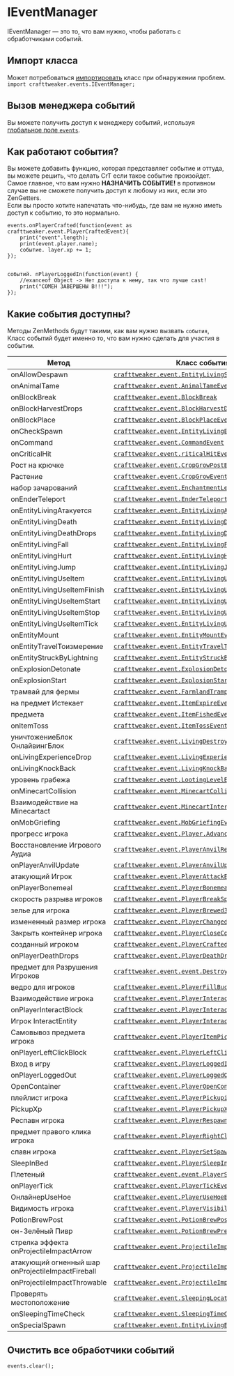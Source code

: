 # IEventManager

IEventManager &mdash; это то, что вам нужно, чтобы работать с обработчиками событий.

## Импорт класса

Может потребоваться [импортировать](/AdvancedFunctions/Import/) класс при обнаружении проблем.  
`import crafttweaker.events.IEventManager;`

## Вызов менеджера событий

Вы можете получить доступ к менеджеру событий, используя [глобальное поле `events`](/Vanilla/Global_Functions/).

## Как работают события?

Вы можете добавить функцию, которая представляет событие и оттуда, вы можете решить, что делать CrT если такое событие произойдет.  
Самое главное, что вам нужно **НАЗНАЧИТЬ СОБЫТИЕ!** в противном случае вы не сможете получить доступ к любому из них, если это ZenGetters.  
Если вы просто хотите напечатать что-нибудь, где вам не нужно иметь доступ к событию, то это нормально.

```zenscript
events.onPlayerCrafted(function(event as crafttweaker.event.PlayerCraftedEvent){
    print("event".length);
    print(event.player.name);
    событие. layer.xp += 1;
});


событий. nPlayerLoggedIn(function(event) {
    //exanceof Object -> Нет доступа к нему, так что лучше cast!
    print("СОМЕН ЗАВЕРШЕНЫ В!!!");
});
```

## Какие события доступны?

Методы ZenMethods будут такими, как вам нужно вызвать `события`, Класс событий будет именно то, что вам нужно сделать для участия в событии.

| Метод                                             | Класс события                                                                                            |
| ------------------------------------------------- | -------------------------------------------------------------------------------------------------------- |
| onAllowDespawn                                    | [`crafttweaker.event.EntityLivingSpawnEvent`](/Vanilla/Events/Events/EntityLivingSpawn/)                 |
| onAnimalTame                                      | [`crafttweaker.event.AnimalTameEvent`](/Vanilla/Events/Events/AnimalTame/)                               |
| onBlockBreak                                      | [`crafttweaker.event.BlockBreak`](/Vanilla/Events/Events/BlockBreak/)                                    |
| onBlockHarvestDrops                               | [`crafttweaker.event.BlockHarvestDrops`](/Vanilla/Events/Events/BlockHarvestDrops/)                      |
| onBlockPlace                                      | [`crafttweaker.event.BlockPlaceEvent`](/Vanilla/Events/Events/BlockPlace/)                               |
| onCheckSpawn                                      | [`crafttweaker.event.EntityLivingExtendedSpawnEvent`](/Vanilla/Events/Events/EntityLivingSpawn/)         |
| onCommand                                         | [`crafttweaker.event.CommandEvent`](/Vanilla/Events/Events/CommandEvent/)                                |
| onCriticalHit                                     | [`crafttweaker.event.riticalHitEvent`](/Vanilla/Events/Events/CriticalHit/)                              |
| Рост на крючке                                    | [`crafttweaker.event.CropGrowPostEvent`](/Vanilla/Events/Events/CropGrowPost/)                           |
| Растение                                          | [`crafttweaker.event.CropGrowEvent`](/Vanilla/Events/Events/CropGrowPre/)                                |
| набор зачарований                                 | [`crafttweaker.event.EnchantmentLevel SetEvent`](/Vanilla/Events/Events/EnchantmentLevelSet/)            |
| onEnderTeleport                                   | [`crafttweaker.event.EnderTeleportEvent`](/Vanilla/Events/Events/EnderTeleport/)                         |
| onEntityLivingАтакуется                           | [`crafttweaker.event.EntityLivingAttackedEvent`](/Vanilla/Events/Events/EntityLivingAttacked/)           |
| onEntityLivingDeath                               | [`crafttweaker.event.EntityLivingDeathEvent`](/Vanilla/Events/Events/EntityLivingDeath/)                 |
| onEntityLivingDeathDrops                          | [`crafttweaker.event.EntityLivingDeathDropsEvent`](/Vanilla/Events/Events/EntityLivingDeathDrops/)       |
| onEntityLivingFall                                | [`crafttweaker.event.EntityLivingFallEvent`](/Vanilla/Events/Events/EntityLivingFall/)                   |
| onEntityLivingHurt                                | [`crafttweaker.event.EntityLivingHurtEvent`](/Vanilla/Events/Events/EntityLivingHurt/)                   |
| onEntityLivingJump                                | [`crafttweaker.event.EntityLivingJumpEvent`](/Vanilla/Events/Events/EntityLivingJump/)                   |
| onEntityLivingUseItem                             | [`crafttweaker.event.EntityLivingUseItemEvent.Все`](/Vanilla/Events/Events/LivingEntityUseItem/)         |
| onEntityLivingUseItemFinish                       | [`crafttweaker.event.EntityLivingUseItemEvent.Finish`](/Vanilla/Events/Events/LivingEntityUseItem/)      |
| onEntityLivingUseItemStart                        | [`crafttweaker.event.EntityLivingUseItemEvent.Start`](/Vanilla/Events/Events/LivingEntityUseItem/)       |
| onEntityLivingUseItemStop                         | [`crafttweaker.event.EntityLivingUseItemEvent.Stop`](/Vanilla/Events/Events/LivingEntityUseItem/)        |
| onEntityLivingUseItemTick                         | [`crafttweaker.event.EntityLivingUseItemEvent.Tick`](/Vanilla/Events/Events/LivingEntityUseItem/)        |
| onEntityMount                                     | [`crafttweaker.event.EntityMountEvent`](/Vanilla/Events/Events/EntityMount/)                             |
| onEntityTravelToизмерение                         | [`crafttweaker.event.EntityTravelToDimension.Event`](/Vanilla/Events/Events/EntityTravelToDimension/)    |
| onEntityStruckByLightning                         | [`crafttweaker.event.EntityStruckByLightningEvent`](/Vanilla/Events/Events/EntityStruckByLightning/)     |
| onExplosionDetonate                               | [`crafttweaker.event.ExplosionDetonateEvent`](/Vanilla/Events/Events/ExplosionDetonate/)                 |
| onExplosionStart                                  | [`crafttweaker.event.ExplosionStartEvent`](/Vanilla/Events/Events/ExplosionStart/)                       |
| трамвай для фермы                                 | [`crafttweaker.event.FarmlandTrampleEvent`](/Vanilla/Events/Events/FarmlandTrample/)                     |
| на предмет Истекает                               | [`crafttweaker.event.ItemExpireEvent`](/Vanilla/Events/Events/ItemExpire/)                               |
| предмета                                          | [`crafttweaker.event.ItemFishedEvent`](/Vanilla/Events/Events/ItemFished/)                               |
| onItemToss                                        | [`crafttweaker.event.ItemTossEvent`](/Vanilla/Events/Events/ItemToss/)                                   |
| уничтожениеБлок ОнлайвингБлок                     | [`crafttweaker.event.LivingDestroyBlockEvent`](/Vanilla/Events/Events/LivingDestroyBlock/)               |
| onLivingExperienceDrop                            | [`crafttweaker.event.LivingExperienceDropEvent`](/Vanilla/Events/Events/LivingExperienceDrop/)           |
| onLivingKnockBack                                 | [`crafttweaker.event.LivingKnockBackEvent`](/Vanilla/Events/Events/LivingKnockBack/)                     |
| уровень грабежа                                   | [`crafttweaker.event.LootingLevelEvent`](/Vanilla/Events/Events/LootingLevel/)                           |
| onMinecartCollision                               | [`crafttweaker.event.MinecartCollisionEvent`](/Vanilla/Events/Events/MinecartCollision/)                 |
| Взаимодействие на Minecartact                     | [`crafttweaker.event.MinecartInteractEvent`](/Vanilla/Events/Events/MinecartInteract/)                   |
| onMobGriefing                                     | [`crafttweaker.event.MobGriefingEvent`](/Vanilla/Events/Events/MobGriefing/)                             |
| прогресс игрока                                   | [`crafttweaker.event.Player.Advancement`](/Vanilla/Events/Events/PlayerAdvancement/)                     |
| Восстановление Игрового Аудиа                     | [`crafttweaker.event.PlayerAnvilRepairEvent`](/Vanilla/Events/Events/PlayerAnvilRepair/)                 |
| onPlayerAnvilUpdate                               | [`crafttweaker.event.PlayerAnvilUpdateEvent`](/Vanilla/Events/Events/PlayerAnvilUpdate/)                 |
| атакующий Игрок                                   | [`crafttweaker.event.PlayerAttackEntityEvent`](/Vanilla/Events/Events/PlayerAttackEntity/)               |
| onPlayerBonemeal                                  | [`crafttweaker.event.PlayerBonemealEvent`](/Vanilla/Events/Events/PlayerBonemeal/)                       |
| скорость разрыва игроков                          | [`crafttweaker.event.PlayerBreakSpeed`](/Vanilla/Events/Events/PlayerBreakSpeed/)                        |
| зелье для игрока                                  | [`crafttweaker.event.PlayerBrewedЗелье`](/Vanilla/Events/Events/PlayerBrewedPotion/)                     |
| измененный размер игрока                          | [`crafttweaker.event.PlayerChangedDimension.Event`](/Vanilla/Events/Events/PlayerChangedDimension/)      |
| Закрыть контейнер игрока                          | [`crafttweaker.event.PlayerCloseContainerEvent`](/Vanilla/Events/Events/PlayerCloseContainer/)           |
| созданный игроком                                 | [`crafttweaker.event.PlayerCraftedEvent`](/Vanilla/Events/Events/PlayerCrafted/)                         |
| onPlayerDeathDrops                                | [`crafttweaker.event.PlayerDeathDropsEvent`](/Vanilla/Events/Events/PlayerDeathDrops/)                   |
| предмет для Разрушения Игроков                    | [`crafttweaker.event.event.DestroyПредмет`](/Vanilla/Events/Events/PlayerDestroyItem/)                   |
| ведро для игроков                                 | [`crafttweaker.event.PlayerFillBucketEvent`](/Vanilla/Events/Events/PlayerFillBucket/)                   |
| Взаимодействие игрока                             | [`crafttweaker.event.PlayerInteractEvent`](/Vanilla/Events/Events/PlayerInteract/)                       |
| onPlayerInteractBlock                             | [`crafttweaker.event.PlayerInteractBlockEvent`](/Vanilla/Events/Events/PlayerInteractBlock/)             |
| Игрок InteractEntity                              | [`crafttweaker.event.PlayerInteractEntityEvent`](/Vanilla/Events/Events/PlayerInteractEntity/)           |
| Самовывоз предмета игрока                         | [`crafttweaker.event.PlayerItemPickupEvent`](/Vanilla/Events/Events/PlayerItemPickup/)                   |
| onPlayerLeftClickBlock                            | [`crafttweaker.event.PlayerLeftClickBlockEvent`](/Vanilla/Events/Events/PlayerLeftClickBlock/)           |
| Вход в игру                                       | [`crafttweaker.event.PlayerLoggedInEvent`](/Vanilla/Events/Events/PlayerLoggedIn/)                       |
| onPlayerLoggedOut                                 | [`crafttweaker.event.PlayerLoggedOutEvent`](/Vanilla/Events/Events/PlayerLoggedOut/)                     |
| OpenContainer                                     | [`crafttweaker.event.PlayerOpenContainerEvent`](/Vanilla/Events/Events/PlayerOpenContainer/)             |
| плейлист игрока                                   | [`crafttweaker.event.PlayerPickupitem`](/Vanilla/Events/Events/PlayerPickupItem/)                        |
| PickupXp                                          | [`crafttweaker.event.PlayerPickupXpEvent`](/Vanilla/Events/Events/PlayerPickupXp/)                       |
| Респавн игрока                                    | [`crafttweaker.event.PlayerRespawnEvent`](/Vanilla/Events/Events/PlayerRespawn/)                         |
| предмет правого клика игрока                      | [`crafttweaker.event.PlayerRightClickItemEvent`](/Vanilla/Events/Events/PlayerRightClickItem/)           |
| спавн игрока                                      | [`crafttweaker.event.PlayerSetSpawn`](/Vanilla/Events/Events/PlayerSetSpawn/)                            |
| SleepInBed                                        | [`crafttweaker.event.PlayerSleepInBedEvent`](/Vanilla/Events/Events/PlayerSleepInBed/)                   |
| Плетеный                                          | [`crafttweaker.event.event.PlayerSmeltedEvent`](/Vanilla/Events/Events/PlayerSmelted/)                   |
| onPlayerTick                                      | [`crafttweaker.event.PlayerTickEvent`](/Vanilla/Events/Events/PlayerTick/)                               |
| ОнлайнерUseHoe                                    | [`crafttweaker.event.PlayerUseHoeEvent`](/Vanilla/Events/Events/PlayerUseHoe/)                           |
| Видимость игрока                                  | [`crafttweaker.event.PlayerVisibilityEvent`](/Vanilla/Events/Events/PlayerVisibility/)                   |
| PotionBrewPost                                    | [`crafttweaker.event.PotionBrewPostEvent`](/Vanilla/Events/Events/PotionBrewPost/)                       |
| он-Зелёный Пивр                                   | [`crafttweaker.event.PotionBrewPreEvent`](/Vanilla/Events/Events/PotionBrewPre/)                         |
| стрелка эффекта onProjectileImpactArrow           | [`crafttweaker.event.ProjectileImpactArrowEvent`](/Vanilla/Events/Events/ProjectileImpactArrow/)         |
| атакующий огненный шар onProjectileImpactFireball | [`crafttweaker.event.ProjectileImpactFireballEvent`](/Vanilla/Events/Events/ProjectileImpactFireball/)   |
| onProjectileImpactThrowable                       | [`crafttweaker.event.ProjectileImpactThrowableEvent`](/Vanilla/Events/Events/ProjectileImpactThrowable/) |
| Проверять местоположение                          | [`crafttweaker.event.SleepingLocationCheckEvent`](/Vanilla/Events/Events/SleepingLocationCheck/)         |
| onSleepingTimeCheck                               | [`crafttweaker.event.SleepingTimeCheckEvent`](/Vanilla/Events/Events/SleepingTimeCheck/)                 |
| onSpecialSpawn                                    | [`crafttweaker.event.EntityLivingExtendedSpawnEvent`](/Vanilla/Events/Events/EntityLivingSpawn/)         |

## Очистить все обработчики событий

```zenscript
events.clear();
```